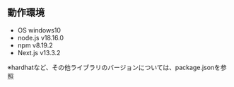 ## 動作環境
- OS windows10
- node.js v18.16.0
- npm v8.19.2
- Next.js v13.3.2

※hardhatなど、その他ライブラリのバージョンについては、package.jsonを参照

